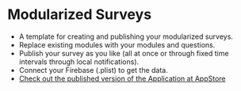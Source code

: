 # Modularized Surveys

- A template for creating and publishing your modularized surveys.
- Replace existing modules with your modules and questions.
- Publish your survey as you like (all at once or through fixed time intervals through local notifications).
- Connect your Firebase (.plist) to get the data.
- [Check out the published version of the Application at AppStore](https://apps.apple.com/us/app/smartphone-surveys/id1616206393)
